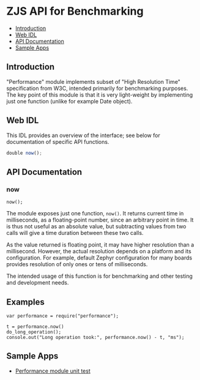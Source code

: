 ZJS API for Benchmarking
========================

* [Introduction](#introduction)
* [Web IDL](#web-idl)
* [API Documentation](#api-documentation)
* [Sample Apps](#sample-apps)

Introduction
------------
"Performance" module implements subset of "High Resolution Time" specification
from W3C, intended primarily for benchmarking purposes. The key point of this
module is that it is very light-weight by implementing just one function
(unlike for example Date object).

Web IDL
-------
This IDL provides an overview of the interface; see below for documentation of
specific API functions.

```javascript
double now();
```

API Documentation
-----------------
### now

`now();
`

The module exposes just one function, `now()`. It returns current time in
milliseconds, as a floating-point number, since an arbitrary point in
time. It is thus not useful as an absolute value, but subtracting values
from two calls will give a time duration between these two calls.

As the value returned is floating point, it may have higher resolution
than a millisecond. However, the actual resolution depends on a platform
and its configuration. For example, default Zephyr configuration for
many boards provides resolution of only ones or tens of milliseconds.

The intended usage of this function is for benchmarking and other testing
and development needs.


Examples
--------

    var performance = require("performance");

    t = performance.now()
    do_long_operation();
    console.out("Long operation took:", performance.now() - t, "ms");


Sample Apps
-----------
* [Performance module unit test](../tests/test-performance.js)
